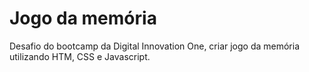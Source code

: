 # Jogo da memória

Desafio do bootcamp da Digital Innovation One, criar jogo da memória utilizando HTM, CSS e Javascript.